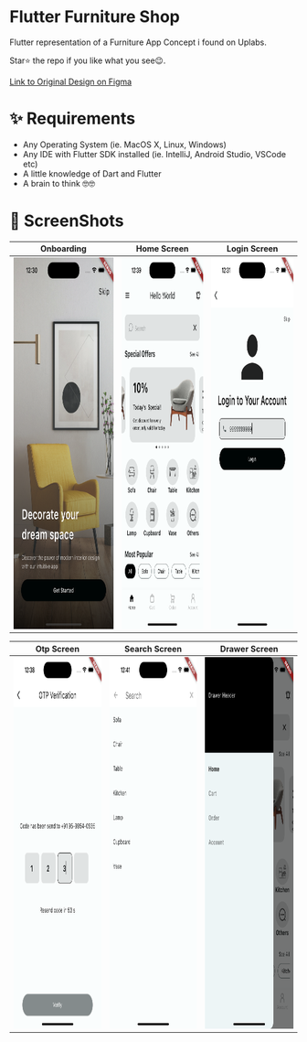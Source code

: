 # Flutter Furniture Shop

Flutter representation of a Furniture App Concept i found on Uplabs.

Star⭐ the repo if you like what you see😉.

[Link to Original Design on Figma](https://www.figma.com/file/PC6xkXCpCpYvW8wj3xrk64/Funica---Furniture-E-Commerce-App-UI-Kit-(Preview)?type=design&node-id=1528-25132&mode=design)

# ✨ Requirements

- Any Operating System (ie. MacOS X, Linux, Windows)
- Any IDE with Flutter SDK installed (ie. IntelliJ, Android Studio, VSCode etc)
- A little knowledge of Dart and Flutter
- A brain to think 🤓🤓

# 📸 ScreenShots
| Onboarding                                                           | Home Screen                                                           | Login Screen                                                           |
|----------------------------------------------------------------------|-----------------------------------------------------------------------|------------------------------------------------------------------------|
| <img src="assets/screenshots/onboarding.png" height=650 width=2000/> | <img src="assets/screenshots/home_screen.png" height=650 width=2000/> | <img src="assets/screenshots/login_screen.png" height=650 width=2000/> |

| Otp Screen                                                           | Search Screen                                                           | Drawer Screen                                                           |                                                          
|----------------------------------------------------------------------|-------------------------------------------------------------------------|-------------------------------------------------------------------------|
| <img src="assets/screenshots/otp_screen.png" height=650 width=2000/> | <img src="assets/screenshots/search_screen.png" height=650 width=2000/> | <img src="assets/screenshots/drawer_screen.png" height=650 width=2000/> |
